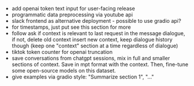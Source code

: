 - add openai token text input for user-facing release
- programmatic data preprocessing via youtube api
- slack frontend as alternative deployment - possible to use gradio api?
- for timestamps, just put see this section for more
- follow ask if context is relevant to last request in the message dialogue, if not, delete old context insert new context, keep dialogue history though (keep one "context" section at a time regardless of dialogue)
- tiktok token counter for openai truncation 
- save conversations from chatgpt sessions, mix in full and smaller sections of context. Save in mpt format with the context. Then, fine-tune some open-source models on this dataset.  
- give examples via gradio style: "Summarize section 1", "..." 

